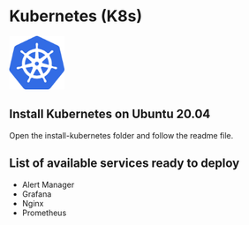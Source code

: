 # Kubernetes (K8s)

<img src="https://github.com/kubernetes/kubernetes/raw/master/logo/logo.png" width="100">

## Install Kubernetes on Ubuntu 20.04

Open the install-kubernetes folder and follow the readme file.

## List of available services ready to deploy

- Alert Manager
- Grafana
- Nginx
- Prometheus
